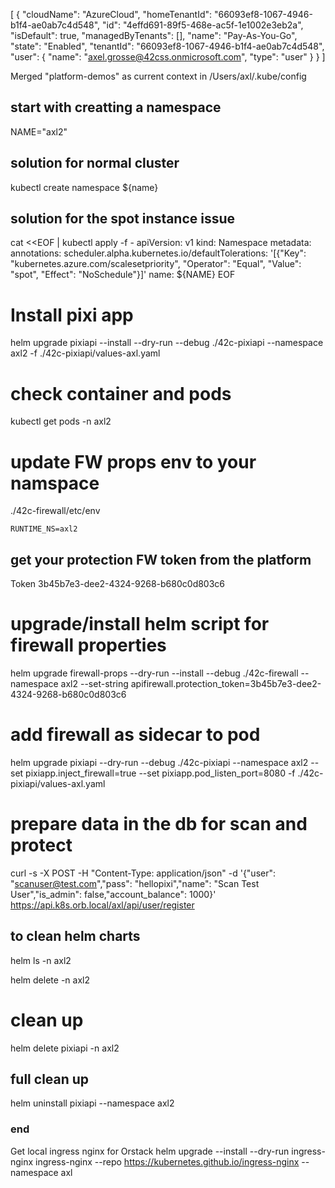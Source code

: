 [
  {
    "cloudName": "AzureCloud",
    "homeTenantId": "66093ef8-1067-4946-b1f4-ae0ab7c4d548",
    "id": "4effd691-89f5-468e-ac5f-1e1002e3eb2a",
    "isDefault": true,
    "managedByTenants": [],
    "name": "Pay-As-You-Go",
    "state": "Enabled",
    "tenantId": "66093ef8-1067-4946-b1f4-ae0ab7c4d548",
    "user": {
      "name": "axel.grosse@42css.onmicrosoft.com",
      "type": "user"
    }
  }
]


Merged "platform-demos" as current context in /Users/axl/.kube/config

## start with creatting a namespace
NAME="axl2"

## solution for normal cluster
kubectl create namespace ${name}



## solution for the spot instance issue

cat <<EOF | kubectl apply -f -
apiVersion: v1
kind: Namespace
metadata:
  annotations:
    scheduler.alpha.kubernetes.io/defaultTolerations: '[{"Key": "kubernetes.azure.com/scalesetpriority",
      "Operator": "Equal", "Value": "spot", "Effect": "NoSchedule"}]'
  name: ${NAME}
EOF


# Install pixi app
helm upgrade pixiapi --install --dry-run --debug ./42c-pixiapi --namespace axl2 -f ./42c-pixiapi/values-axl.yaml

# check container and pods 
kubectl get pods -n axl2

# update FW props env to your namspace
./42c-firewall/etc/env 
```
RUNTIME_NS=axl2
```

## get your protection FW token from the platform
Token 3b45b7e3-dee2-4324-9268-b680c0d803c6

# upgrade/install helm script for firewall properties 
helm upgrade firewall-props --dry-run --install --debug ./42c-firewall --namespace axl2 --set-string apifirewall.protection_token=3b45b7e3-dee2-4324-9268-b680c0d803c6


# add firewall as sidecar to pod
helm upgrade  pixiapi  --dry-run --debug ./42c-pixiapi --namespace axl2 --set pixiapp.inject_firewall=true --set pixiapp.pod_listen_port=8080 -f ./42c-pixiapi/values-axl.yaml


# prepare data in the db for scan and protect 



curl -s -X POST -H "Content-Type: application/json" -d '{"user": "scanuser@test.com","pass": "hellopixi","name": "Scan Test User","is_admin": false,"account_balance": 1000}' https://api.k8s.orb.local/axl/api/user/register


## to clean helm charts
helm ls -n axl2

helm delete <chart name> -n axl2


# clean up 
helm delete pixiapi -n axl2

## full clean up 
helm uninstall pixiapi  --namespace axl2 


### end 



Get local ingress nginx for Orstack
helm upgrade --install --dry-run ingress-nginx ingress-nginx --repo https://kubernetes.github.io/ingress-nginx --namespace axl


